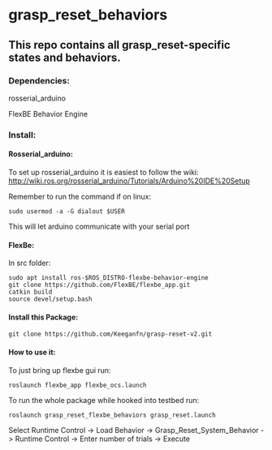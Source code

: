 # grasp_reset_behaviors
## This repo contains all grasp_reset-specific states and behaviors.

### Dependencies: 
rosserial_arduino

FlexBE Behavior Engine

### Install:

#### Rosserial_arduino:
To set up rosserial_arduino it is easiest to follow the wiki:
http://wiki.ros.org/rosserial_arduino/Tutorials/Arduino%20IDE%20Setup

Remember to run the command if on linux:
```
sudo usermod -a -G dialout $USER
```
This will let arduino communicate with your serial port

#### FlexBe:
In src folder:
```
sudo apt install ros-$ROS_DISTRO-flexbe-behavior-engine
git clone https://github.com/FlexBE/flexbe_app.git
catkin build
source devel/setup.bash
```

#### Install this Package:
```
git clone https://github.com/Keeganfn/grasp-reset-v2.git
```

#### How to use it:
To just bring up flexbe gui run:
```
roslaunch flexbe_app flexbe_ocs.launch
```
To run the whole package while hooked into testbed run:
```
roslaunch grasp_reset_flexbe_behaviors grasp_reset.launch
```
Select Runtime Control -> Load Behavior -> Grasp_Reset_System_Behavior -> Runtime Control -> Enter number of trials -> Execute

